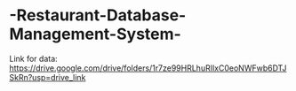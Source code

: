 # -Restaurant-Database-Management-System-
Link for data: https://drive.google.com/drive/folders/1r7ze99HRLhuRIlxC0eoNWFwb6DTJSkRn?usp=drive_link
